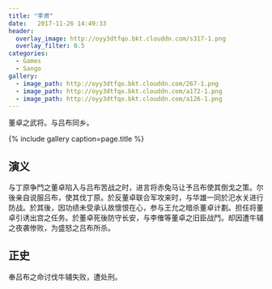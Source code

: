 ```yaml
---
title: "李肃"
date:   2017-11-26 14:49:33
header:
  overlay_image: http://oyy3dtfqo.bkt.clouddn.com/s317-1.png
  overlay_filter: 0.5
categories:
  - Games
  - Sango
gallery:
  - image_path: http://oyy3dtfqo.bkt.clouddn.com/267-1.png
  - image_path: http://oyy3dtfqo.bkt.clouddn.com/a172-1.png
  - image_path: http://oyy3dtfqo.bkt.clouddn.com/a126-1.png
---
```


董卓之武将。与吕布同乡。

{% include gallery caption=page.title %}

## 演义

与丁原争鬥之董卓陷入与吕布苦战之时，进言将赤兔马让予吕布使其倒戈之策。尔後亲自说服吕布，使其伐丁原。於反董卓联合军攻来时，与华雄一同於汜水关进行防战。於其後，因功绩未受承认故懷恨在心，参与王允之暗杀董卓计劃。担任将董卓引诱出宫之任务。於董卓死後防守长安，与李傕等董卓之旧臣战鬥。却因遭牛辅之夜袭惨败，为盛怒之吕布所杀。

## 正史

奉吕布之命讨伐牛辅失败，遭处刑。